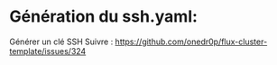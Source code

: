 # Génération du ssh.yaml:

Générer un clé SSH
Suivre : https://github.com/onedr0p/flux-cluster-template/issues/324
